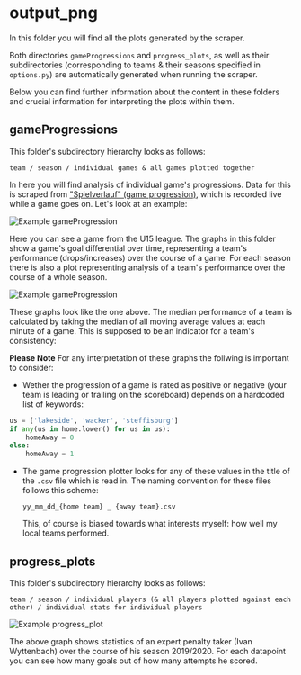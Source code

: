 # output_png
In this folder you will find all the plots generated by the scraper.

Both directories `gameProgressions` and `progress_plots`, as well as their subdirectories (corresponding to teams & their seasons specified in `options.py`) are automatically generated when running the scraper.

Below you can find further information about the content in these folders and crucial information for interpreting the plots within them. 

## gameProgressions
This folder's subdirectory hierarchy looks as follows:

`team / season / individual games & all games plotted together`

In here you will find analysis of individual game's progressions. Data for this is scraped from <a href="https://www.handball.ch/de/matchcenter/spiele/386024" target="blank">"Spielverlauf" (game progression)</a>, which is recorded live while a game goes on.
Let's look at an example:

![Example gameProgression](https://github.com/taetscher/HBS/blob/master/output_png/gameProgressions/Wacker%20Thun%20U15%20Elite/Saison%2019_20/20-01-26_SG%20LakeSide%20Wacker-Steffisburg_HSG%20Nordwest_goalDifferential.png "Example of Goal Differential over Time Analysis")

Here you can see a game from the U15 league. The graphs in this folder show a game's goal differential over time, representing a team's performance (drops/increases) over the course of a game. For each season there is also a plot representing analysis of a team's performance over the course of a whole season.

![Example gameProgression](https://github.com/taetscher/HBS/blob/master/output_png/gameProgressions/Wacker%20Thun%20NLA/Saison%2017_18/All_Games_goalDifferential.png?raw=true "Example of Goal Differential over Time Analysis")

These graphs look like the one above. The median performance of a team is calculated by taking the median of all moving average values at each minute of a game.
This is supposed to be an indicator for a team's consistency: 

**Please Note**
For any interpretation of these graphs the follwing is important to consider:
+ Wether the progression of a game is rated as positive or negative (your team is leading or trailing on the scoreboard) depends on a hardcoded list of keywords:
```Python
us = ['lakeside', 'wacker', 'steffisburg']
if any(us in home.lower() for us in us):
    homeAway = 0
else:
    homeAway = 1
```
+ The game progression plotter looks for any of these values in the title of the `.csv` file which is read in. The naming convention for these files follows this scheme: 
    
    `yy_mm_dd_{home team} _ {away team}.csv`

    This, of course is biased towards what interests myself: how well my local teams performed.

## progress_plots
This folder's subdirectory hierarchy looks as follows:

`team / season / individual players (& all players plotted against each other) / individual stats for individual players`

![Example progress_plot](https://github.com/taetscher/HBS/blob/master/output_png/progress_plots/Wacker%20Thun%20NLA/Saison%2019_20/Wyttenbach%20Ivan/pen_CHANCENAUSWERTUNG.png "Example of player Performance Plot")

The above graph shows statistics of an expert penalty taker (Ivan Wyttenbach) over the course of his season 2019/2020.
For each datapoint you can see how many goals out of how many attempts he scored.

